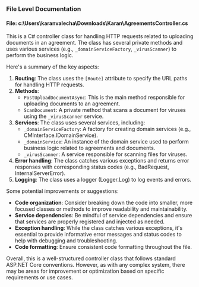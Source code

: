 ### File Level Documentation

#### File: c:\Users\karanvalecha\Downloads\Karan\AgreementsController.cs
This is a C# controller class for handling HTTP requests related to uploading documents in an agreement. The class has several private methods and uses various services (e.g., `_domainServiceFactory`, `_virusScanner`) to perform the business logic.

Here's a summary of the key aspects:

1. **Routing**: The class uses the `[Route]` attribute to specify the URL paths for handling HTTP requests.
2. **Methods**:
	* `PostUploadDocumentAsync`: This is the main method responsible for uploading documents to an agreement.
	* `ScanDocument`: A private method that scans a document for viruses using the `_virusScanner` service.
3. **Services**: The class uses several services, including:
	* `_domainServiceFactory`: A factory for creating domain services (e.g., CMInterface.IDomainService).
	* `_domainService`: An instance of the domain service used to perform business logic related to agreements and documents.
	* `_virusScanner`: A service responsible for scanning files for viruses.
4. **Error handling**: The class catches various exceptions and returns error responses with corresponding status codes (e.g., BadRequest, InternalServerError).
5. **Logging**: The class uses a logger (Logger.Log) to log events and errors.

Some potential improvements or suggestions:

* **Code organization**: Consider breaking down the code into smaller, more focused classes or methods to improve readability and maintainability.
* **Service dependencies**: Be mindful of service dependencies and ensure that services are properly registered and injected as needed.
* **Exception handling**: While the class catches various exceptions, it's essential to provide informative error messages and status codes to help with debugging and troubleshooting.
* **Code formatting**: Ensure consistent code formatting throughout the file.

Overall, this is a well-structured controller class that follows standard ASP.NET Core conventions. However, as with any complex system, there may be areas for improvement or optimization based on specific requirements or use cases.
